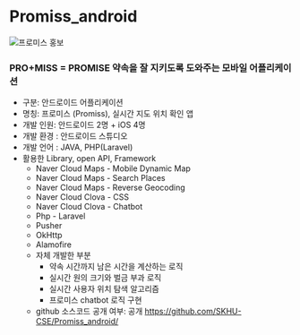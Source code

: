 # Promiss_android


![프로미스 홍보 ](./PRESENTATION%20RESOURCES/promiss.jpg)

### PRO+MISS = PROMISE 약속을 잘 지키도록 도와주는 모바일 어플리케이션
* 구분: 안드로이드 어플리케이션
* 명칭: 프로미스 (Promiss), 실시간 지도 위치 확인 앱
* 개발 인원: 안드로이드 2명 + iOS 4명
* 개발 환경 : 안드로이드 스튜디오
* 개발 언어 : JAVA, PHP(Laravel)
* 활용한 Library, open API, Framework
  - Naver Cloud Maps - Mobile Dynamic Map
  - Naver Cloud Maps - Search Places
  - Naver Cloud Maps - Reverse Geocoding
  - Naver Cloud Clova - CSS
  - Naver Cloud Clova - Chatbot
  - Php - Laravel
  - Pusher
  - OkHttp
  - Alamofire
  * 자체 개발한 부분
    - 약속 시간까지 남은 시간을 계산하는 로직
    - 실시간 원의 크기와 벌금 부과 로직
    - 실시간 사용자 위치 탐색 알고리즘
    - 프로미스 chatbot 로직 구현
   * github 소스코드 공개 여부: 공개
   https://github.com/SKHU-CSE/Promiss_android/
    
